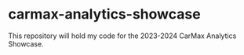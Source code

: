 # carmax-analytics-showcase
This repository will hold my code for the 2023-2024 CarMax Analytics Showcase. 
